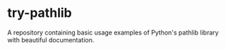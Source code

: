 # try-pathlib
A repository containing basic usage examples of Python's pathlib library with beautiful documentation.
